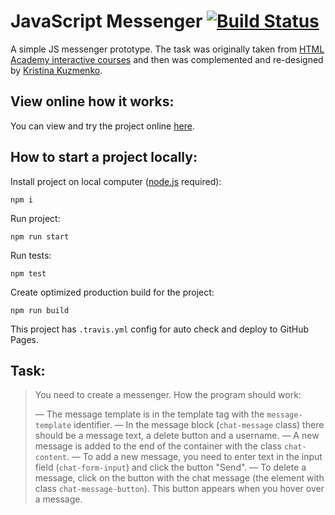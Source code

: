 # JavaScript Messenger [![Build Status](https://travis-ci.org/tinakuzmenko/js-messenger.svg?branch=master)](https://travis-ci.org/tinakuzmenko/js-messenger)
A simple JS messenger prototype. The task was originally taken from [HTML Academy interactive courses](https://htmlacademy.ru/courses) and then was complemented and re-designed by [Kristina Kuzmenko](https://github.com/tinakuzmenko).

## View online how it works:

You can view and try the project online [here](https://tinakuzmenko.github.io/js-messenger/).

## How to start a project locally:

Install project on local computer ([node.js](https://nodejs.org/en/) required): 

```
npm i
```

Run project:

```
npm run start
```

Run tests:

```
npm test
```

Create optimized production build for the project:

```
npm run build
```

This project has `.travis.yml` config for auto check and deploy to GitHub Pages.

## Task:

> You need to create a messenger. How the program should work:
>
>  — The message template is in the template tag with the `message-template` identifier.
>  — In the message block (`chat-message` class) there should be a message text, a delete button and a username.
>  — A new message is added to the end of the container with the class `chat-content`.
>  — To add a new message, you need to enter text in the input field (`chat-form-input`) and click the button "Send".
>  — To delete a message, click on the button with the chat message (the element with class `chat-message-button`). This button appears when you hover over a message.

